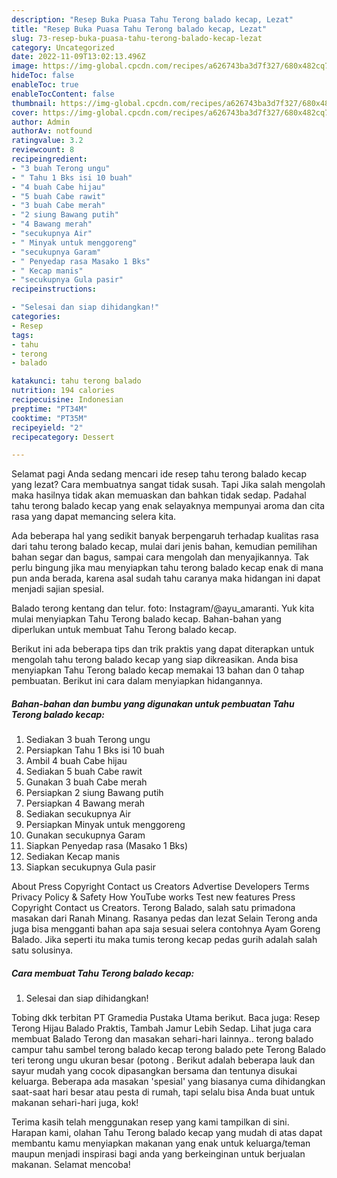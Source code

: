 ```yaml
---
description: "Resep Buka Puasa Tahu Terong balado kecap, Lezat"
title: "Resep Buka Puasa Tahu Terong balado kecap, Lezat"
slug: 73-resep-buka-puasa-tahu-terong-balado-kecap-lezat
category: Uncategorized
date: 2022-11-09T13:02:13.496Z
image: https://img-global.cpcdn.com/recipes/a626743ba3d7f327/680x482cq70/tahu-terong-balado-kecap-foto-resep-utama.jpg
hideToc: false
enableToc: true
enableTocContent: false
thumbnail: https://img-global.cpcdn.com/recipes/a626743ba3d7f327/680x482cq70/tahu-terong-balado-kecap-foto-resep-utama.jpg
cover: https://img-global.cpcdn.com/recipes/a626743ba3d7f327/680x482cq70/tahu-terong-balado-kecap-foto-resep-utama.jpg
author: Admin
authorAv: notfound
ratingvalue: 3.2
reviewcount: 8
recipeingredient:
- "3 buah Terong ungu"
- " Tahu 1 Bks isi 10 buah"
- "4 buah Cabe hijau"
- "5 buah Cabe rawit"
- "3 buah Cabe merah"
- "2 siung Bawang putih"
- "4 Bawang merah"
- "secukupnya Air"
- " Minyak untuk menggoreng"
- "secukupnya Garam"
- " Penyedap rasa Masako 1 Bks"
- " Kecap manis"
- "secukupnya Gula pasir"
recipeinstructions:

- "Selesai dan siap dihidangkan!"
categories:
- Resep
tags:
- tahu
- terong
- balado

katakunci: tahu terong balado 
nutrition: 194 calories
recipecuisine: Indonesian
preptime: "PT34M"
cooktime: "PT35M"
recipeyield: "2"
recipecategory: Dessert

---
```



Selamat pagi Anda sedang mencari ide resep tahu terong balado kecap yang lezat? Cara membuatnya sangat tidak susah. Tapi Jika salah mengolah maka hasilnya tidak akan memuaskan dan bahkan tidak sedap. Padahal tahu terong balado kecap yang enak selayaknya mempunyai aroma dan cita rasa yang dapat memancing selera kita.


Ada beberapa hal yang sedikit banyak berpengaruh terhadap kualitas rasa dari tahu terong balado kecap, mulai dari jenis bahan, kemudian pemilihan bahan segar dan bagus, sampai cara mengolah dan menyajikannya. Tak perlu bingung jika mau menyiapkan tahu terong balado kecap enak di mana pun anda berada, karena asal sudah tahu caranya maka hidangan ini dapat menjadi sajian spesial.

Balado terong kentang dan telur. foto: Instagram/@ayu_amaranti. Yuk kita mulai menyiapkan Tahu Terong balado kecap. Bahan-bahan yang diperlukan untuk membuat Tahu Terong balado kecap.


Berikut ini ada beberapa tips dan trik praktis yang dapat diterapkan untuk mengolah tahu terong balado kecap yang siap dikreasikan. Anda bisa menyiapkan Tahu Terong balado kecap memakai 13 bahan dan 0 tahap pembuatan. Berikut ini cara dalam menyiapkan hidangannya.

<!--inarticleads1-->

##### Bahan-bahan dan bumbu yang digunakan untuk pembuatan Tahu Terong balado kecap:

1. Sediakan 3 buah Terong ungu
1. Persiapkan  Tahu 1 Bks isi 10 buah
1. Ambil 4 buah Cabe hijau
1. Sediakan 5 buah Cabe rawit
1. Gunakan 3 buah Cabe merah
1. Persiapkan 2 siung Bawang putih
1. Persiapkan 4 Bawang merah
1. Sediakan secukupnya Air
1. Persiapkan  Minyak untuk menggoreng
1. Gunakan secukupnya Garam
1. Siapkan  Penyedap rasa (Masako 1 Bks)
1. Sediakan  Kecap manis
1. Siapkan secukupnya Gula pasir


About Press Copyright Contact us Creators Advertise Developers Terms Privacy Policy &amp; Safety How YouTube works Test new features Press Copyright Contact us Creators. Terong Balado, salah satu primadona masakan dari Ranah Minang. Rasanya pedas dan lezat Selain Terong anda juga bisa mengganti bahan apa saja sesuai selera contohnya Ayam Goreng Balado. Jika seperti itu maka tumis terong kecap pedas gurih adalah salah satu solusinya. 

<!--inarticleads2-->

##### Cara membuat Tahu Terong balado kecap:


1. Selesai dan siap dihidangkan!

Tobing dkk terbitan PT Gramedia Pustaka Utama berikut. Baca juga: Resep Terong Hijau Balado Praktis, Tambah Jamur Lebih Sedap. Lihat juga cara membuat Balado Terong dan masakan sehari-hari lainnya.. terong balado campur tahu sambel terong balado kecap terong balado pete Terong Balado teri terong ungu ukuran besar (potong . Berikut adalah beberapa lauk dan sayur mudah yang cocok dipasangkan bersama dan tentunya disukai keluarga. Beberapa ada masakan &#39;spesial&#39; yang biasanya cuma dihidangkan saat-saat hari besar atau pesta di rumah, tapi selalu bisa Anda buat untuk makanan sehari-hari juga, kok! 

Terima kasih telah menggunakan resep yang kami tampilkan di sini. Harapan kami, olahan Tahu Terong balado kecap yang mudah di atas dapat membantu kamu menyiapkan makanan yang enak untuk keluarga/teman maupun menjadi inspirasi bagi anda yang berkeinginan untuk berjualan makanan. Selamat mencoba!
